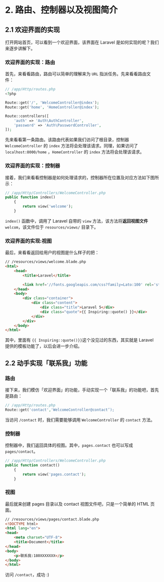 # 2. 路由、控制器以及视图简介
## 2.1 欢迎界面的实现

打开网站首页，可以看到一个欢迎界面，该界面在 Laravel 是如何实现的呢？我们来逐步讲解下。

### 欢迎界面的实现：路由

首先，来看看路由，路由可以简单的理解来为 `URL` 指派任务。先来看看路由文件：

```php
// /app/Http/routes.php
<?php

Route::get('/', 'WelcomeController@index');
Route::get('home', 'HomeController@index');

Route::controllers([
	'auth' => 'Auth\AuthController',
	'password' => 'Auth\PasswordController',
]);
```

先来看看第一条路由。该路由代表如果我们访问了根目录，控制器 `WelcomeController` 的 `index` 方法将会处理该请求。同理，如果访问了 `localhost:8000/home` ，`HomeController` 的 `index` 方法将会处理该请求。

### 欢迎界面的实现：控制器

接着，我们来看看控制器是如何处理请求的，控制器所在位置及对应方法如下图所示：

```php
// /app/Http/Controllers/WelcomeController.php
public function index()
	{	
		return view('welcome');
	}
```

`index()` 函数中，调用了 Laravel 自带的 `view` 方法，该方法将**返回视图文件**`welcom`，该文件位于 `resources/views/` 目录下。

### 欢迎界面的实现:视图

最后，来看看返回给用户的视图是什么样子的把：

```html
// /resources/views/welcome.blade.php
<html>
	<head>
		<title>Laravel</title>
		
		<link href='//fonts.googleapis.com/css?family=Lato:100' rel='stylesheet' type='text/css'>
	</head>
	<body>
		<div class="container">
			<div class="content">
				<div class="title">Laravel 5</div>
				<div class="quote">{{ Inspiring::quote() }}</div>
			</div>
		</div>
	</body>
</html>
```
其中，里面有 `{{ Inspiring::quote()}}`这个没见过的东西，其实就是 Laravel 提供的模板功能了，以后会进一步介绍。

## 2.2 动手实现「联系我」功能

### 路由

接下来，我们模仿「欢迎界面」的功能，手动实现一个「联系我」的功能吧，首先是路由：

```php
// /app/Http/routes.php
Route::get('contact','WelcomeController@contact’);
```
当访问 `/contact` 时，我们需要能够调用 `WelcomeController` 的 `contact` 方法。

### 控制器

控制器中，我们返回具体的视图。其中，`pages.contact` 也可以写成 `pages/contact`。

```php
// /app/Http/Controllers/WelcomeController.php
public function contact()
	{
		return view('pages.contact');
	}
```

### 视图

最后就来创建 pages 目录以及 contact 视图文件吧，只是一个简单的 HTML 页面。

```html
// /resources/views/pages/contact.blade.php
<!DOCTYPE html>
<html lang="en">
<head>
	<meta charset="UTF-8">
	<title>Document</title>
</head>
<body>
	<p>联系我:180XXXXXXX</p>
</body>
</html>
```

访问 `/contact`，成功 :)

